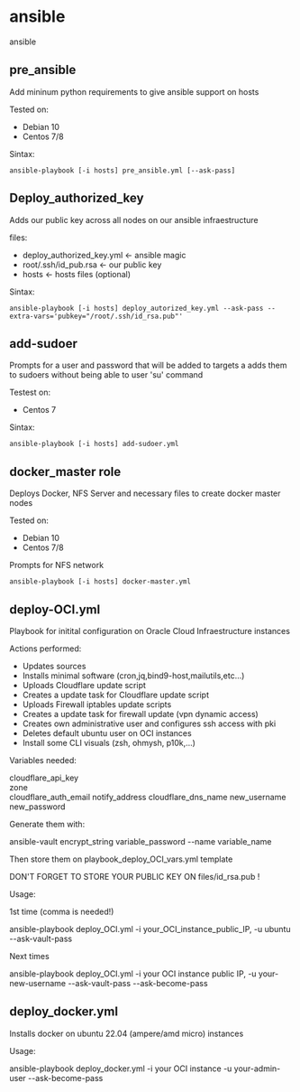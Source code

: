 # ansible
ansible 

pre_ansible 
-----------

Add mininum python requirements to give ansible support on hosts 

Tested on: 
- Debian 10
- Centos 7/8 

Sintax: 

```
ansible-playbook [-i hosts] pre_ansible.yml [--ask-pass]
```

Deploy_authorized_key
---------------------

Adds our public key across all nodes on our ansible infraestructure 

files: 
- deploy_authorized_key.yml  <- ansible magic
- root/.ssh/id_pub.rsa      <- our public key  
- hosts                      <- hosts files (optional) 

Sintax: 

```
ansible-playbook [-i hosts] deploy_autorized_key.yml --ask-pass --extra-vars='pubkey="/root/.ssh/id_rsa.pub"'
```

add-sudoer  
-----------

Prompts for a user and password that will be added to targets a adds them to sudoers without being able to user 'su' command 

Testest on: 
- Centos 7 

Sintax: 

```
ansible-playbook [-i hosts] add-sudoer.yml 
```

docker_master role
------------------

Deploys Docker, NFS Server and necessary files to create docker master nodes

Tested on:
- Debian 10
- Centos 7/8


Prompts for NFS network 


```
ansible-playbook [-i hosts] docker-master.yml
```


deploy-OCI.yml
---------------
Playbook for initital configuration on Oracle Cloud Infraestructure instances 

Actions performed: 
- Updates sources
- Installs minimal software (cron,jq,bind9-host,mailutils,etc...)
- Uploads Cloudflare update script 
- Creates a update task for Cloudflare update script 
- Uploads Firewall iptables update scripts
- Creates a update task for firewall update (vpn dynamic access) 
- Creates own administrative user and configures ssh access with pki 
- Deletes default ubuntu user on OCI instances 
- Install some CLI visuals (zsh, ohmysh, p10k,...) 

Variables needed:

cloudflare_api_key          
zone      
cloudflare_auth_email
notify_address
cloudflare_dns_name
new_username
new_password

Generate them with:

ansible-vault encrypt_string variable_password --name variable_name

Then store them on playbook_deploy_OCI_vars.yml template 

DON'T FORGET TO STORE YOUR PUBLIC KEY ON files/id_rsa.pub ! 

Usage: 

1st time (comma is needed!) 

ansible-playbook deploy_OCI.yml -i your_OCI_instance_public_IP, -u ubuntu --ask-vault-pass 

Next times 

ansible-playbook deploy_OCI.yml -i your OCI instance public IP, -u your-new-username --ask-vault-pass --ask-become-pass


deploy_docker.yml 
------------------
Installs docker on ubuntu 22.04 (ampere/amd micro) instances

Usage: 

ansible-playbook deploy_docker.yml -i your OCI instance -u your-admin-user --ask-become-pass 


